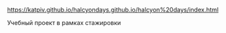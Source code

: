 https://katpiv.github.io/halcyondays.github.io/halcyon%20days/index.html

Учебный проект в рамках стажировки 

